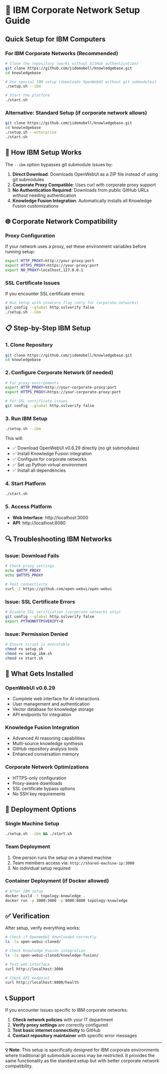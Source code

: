 # 🏢 IBM Corporate Network Setup Guide

## Quick Setup for IBM Computers

### **For IBM Corporate Networks (Recommended)**

```bash
# Clone the repository (works without GitHub authentication)
git clone https://github.com/jidemobell/knowledgebase.git
cd knowledgebase

# Use special IBM setup (downloads OpenWebUI without git submodules)
./setup.sh --ibm

# Start the platform
./start.sh
```

### **Alternative: Standard Setup (if corporate network allows)**

```bash
git clone https://github.com/jidemobell/knowledgebase.git
cd knowledgebase
./setup.sh --enterprise
./start.sh
```

## 🔧 How IBM Setup Works

The `--ibm` option bypasses git submodule issues by:

1. **Direct Download**: Downloads OpenWebUI as a ZIP file instead of using git submodules
2. **Corporate Proxy Compatible**: Uses curl with corporate proxy support
3. **No Authentication Required**: Downloads from public GitHub URLs without needing authentication
4. **Knowledge Fusion Integration**: Automatically installs all Knowledge Fusion customizations

## 🌐 Corporate Network Compatibility

### **Proxy Configuration**
If your network uses a proxy, set these environment variables before running setup:

```bash
export HTTP_PROXY=http://your-proxy:port
export HTTPS_PROXY=https://your-proxy:port
export NO_PROXY=localhost,127.0.0.1
```

### **SSL Certificate Issues**
If you encounter SSL certificate errors:

```bash
# Run setup with insecure flag (only for corporate networks)
git config --global http.sslverify false
./setup.sh --ibm
```

## 📋 Step-by-Step IBM Setup

### **1. Clone Repository**
```bash
git clone https://github.com/jidemobell/knowledgebase.git
cd knowledgebase
```

### **2. Configure Corporate Network (if needed)**
```bash
# For proxy environments
export HTTP_PROXY=http://your-corporate-proxy:port
export HTTPS_PROXY=https://your-corporate-proxy:port

# For SSL certificate issues
git config --global http.sslverify false
```

### **3. Run IBM Setup**
```bash
./setup.sh --ibm
```

This will:
- ✅ Download OpenWebUI v0.6.29 directly (no git submodules)
- ✅ Install Knowledge Fusion integration
- ✅ Configure for corporate networks
- ✅ Set up Python virtual environment
- ✅ Install all dependencies

### **4. Start Platform**
```bash
./start.sh
```

### **5. Access Platform**
- **Web Interface**: http://localhost:3000
- **API**: http://localhost:8080

## 🔍 Troubleshooting IBM Networks

### **Issue: Download Fails**
```bash
# Check proxy settings
echo $HTTP_PROXY
echo $HTTPS_PROXY

# Test connectivity
curl -I https://github.com/open-webui/open-webui
```

### **Issue: SSL Certificate Errors**
```bash
# Disable SSL verification (corporate networks only)
git config --global http.sslverify false
export PYTHONHTTPSVERIFY=0
```

### **Issue: Permission Denied**
```bash
# Ensure script is executable
chmod +x setup.sh
chmod +x setup_ibm.sh
chmod +x start.sh
```

## 🎯 What Gets Installed

### **OpenWebUI v0.6.29**
- Complete web interface for AI interactions
- User management and authentication
- Vector database for knowledge storage
- API endpoints for integration

### **Knowledge Fusion Integration**
- Advanced AI reasoning capabilities
- Multi-source knowledge synthesis
- GitHub repository analysis tools
- Enhanced conversation memory

### **Corporate Network Optimizations**
- HTTPS-only configuration
- Proxy-aware downloads
- SSL certificate bypass options
- No SSH key requirements

## 🚀 Deployment Options

### **Single Machine Setup**
```bash
./setup.sh --ibm && ./start.sh
```

### **Team Deployment**
1. One person runs the setup on a shared machine
2. Team members access via: `http://shared-machine-ip:3000`
3. No individual setup required

### **Container Deployment** (if Docker allowed)
```bash
# After IBM setup
docker build -t topology-knowledge .
docker run -p 3000:3000 -p 8080:8080 topology-knowledge
```

## ✅ Verification

After setup, verify everything works:

```bash
# Check if OpenWebUI downloaded correctly
ls -la open-webui-cloned/

# Check Knowledge Fusion integration
ls -la open-webui-cloned/knowledge-fusion/

# Test web interface
curl http://localhost:3000

# Check API endpoint
curl http://localhost:8080/health
```

## 📞 Support

If you encounter issues specific to IBM corporate networks:

1. **Check network policies** with your IT department
2. **Verify proxy settings** are correctly configured
3. **Test basic internet connectivity** to GitHub
4. **Contact repository maintainer** with specific error messages

---

**💡 Note**: This setup is specifically designed for IBM corporate environments where traditional git submodule access may be restricted. It provides the same functionality as the standard setup but with better corporate network compatibility.
